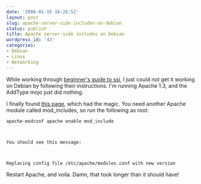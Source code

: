 ```yaml
---
date: '2006-01-15 16:26:52'
layout: post
slug: apache-server-side-includes-on-debian
status: publish
title: Apache server-side includes on Debian
wordpress_id: '43'
categories:
- Debian
- Linux
- Networking
---
```


While working through [beginner's guide to ssi](http://www.javascriptkit.com/howto/ssi.shtml), I just could _not_ get it working on Debian by following their instructions. I'm running Apache 1.3, and the AddType mojo just did nothing.

I finally found [this page](http://www.aboutdebian.com/internet.htm), which had the magic. You need another Apache module called mod_includes, so run the following as root:

    
    
    apache-modconf apache enable mod_include 
    
    
    
    You should see this message:
    
    
    
    Replacing config file /etc/apache/modules.conf with new version
    


Restart Apache, and voila. Damn, that took longer than it should have!
